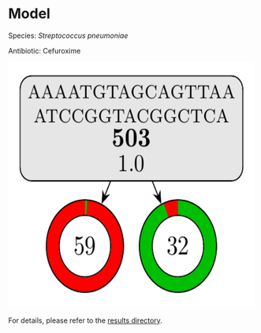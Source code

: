 
# Model

Species: *Streptococcus pneumoniae*

Antibiotic: Cefuroxime

<a href="./model.pdf"><img src="./model.png" width=500 height=500 /></a>

For details, please refer to the [results directory](../../../../../results/cart_b/streptococcus%20pneumoniae/cefuroxime/repeat_3/).

